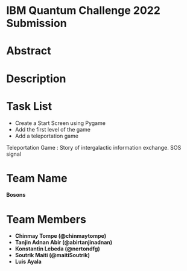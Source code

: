 # IBM Quantum Challenge 2022 Submission

# Abstract

# Description


# Task List
* Create a Start Screen using Pygame
* Add the first level of the game
* Add a teleportation game

Teleportation Game :
Story of intergalactic information exchange.
SOS signal



# Team Name
<b>Bosons


# Team Members 
* Chinmay Tompe (@chinmaytompe)
* Tanjin Adnan Abir (@abirtanjinadnan)
* Konstantin Lebeda (@nertondfg)
* Soutrik Maiti (@maitiSoutrik)
* Luis Ayala


